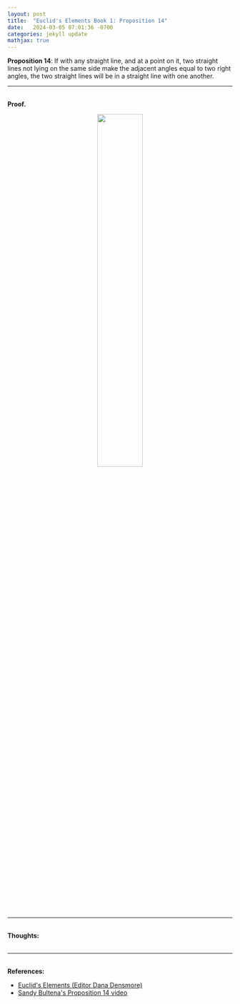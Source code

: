 ```yaml
---
layout: post
title:  "Euclid's Elements Book 1: Proposition 14"
date:   2024-03-05 07:01:36 -0700
categories: jekyll update
mathjax: true
---
```

<b>Proposition 14</b>: If with any straight line, and at a point on it, two straight lines not lying on the same side make the adjacent angles equal to two right angles, the two straight lines will be in a straight line with one another.
<br>
<hr>
<!----------------------------------------------------------------------->
<br>
<b>Proof.</b><br>
<p style="text-align:center;"><img src="{{ site.url }}/assets/math/euclid/pr13/0.png" width="45%" class="center"></p>


<br>
<hr>
<!----------------------------------------------------------------------->
<br>
<b>Thoughts:</b>
<br>
<br>
<hr>
<!----------------------------------------------------------------------->
<br>
<b>References:</b>
<ul>
<li><a href="https://www.amazon.com/Euclids-Elements-AU-Euclid/dp/1888009187/ref=sr_1_4?crid=V3KC3P0A4W1L&dib=eyJ2IjoiMSJ9.237Na-GCqy7REJuq3dY8o8dEJ6bTeIZNto5qIf4t0WiQ4rxyEK_xxWnN5K20bhsWXynhq8InRZ65W5nr-rr9ujS0EHvz9ee3yLfsBD2JjsoB1E1nkY1inddBYgPKWNcv7JQXa26nozW9mv1QEQVDXDEGZA8TApy4V6if90E-cxYkD87HKDQVusg_-HCNGNt8aVDzyyjBqGxqTkcY3glpS8I3jCKE6zD894YTgVpNQbUqSCl7uhOwG2_Tm306iH_7aO4JM97-kfN9CpOEse9WoolMrGIusmwk6ATUiTDBjgA.sYctCc7zFVQ-8a2hECR-2mp9qt0k9H-_N38g_lzT2Wk&dib_tag=se&keywords=euclid&qid=1712112293&sprefix=euclid%2Caps%2C274&sr=8-4">Euclid's Elements (Editor Dana Densmore)</a></li>

<li><a href="https://www.youtube.com/watch?v=0M00j8FHm3M">Sandy Bultena's Proposition 14 video</a></li>

</ul>


